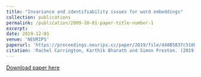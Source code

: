 ```yaml
---
title: "Invariance and identifiability issues for word embeddings"
collection: publications
permalink: /publication/2009-10-01-paper-title-number-1
excerpt: 
date: 2019-12-01
venue: 'NEURIPS'
paperurl: 'https://proceedings.neurips.cc/paper/2019/file/44885837c518b06e3f98b41ab8cedc0f-Paper.pdf'
citation: 'Rachel Carrington, Karthik Bharath and Simon Preston. (2019) &quot;Invariance and identifiability issues for word embeddings&quot; <i>Advances in Neural Information Processing Systems (NEURIPS)</i>. 32.'
---
```


[Download paper here](https://proceedings.neurips.cc/paper/2019/file/44885837c518b06e3f98b41ab8cedc0f-Paper.pdf)
